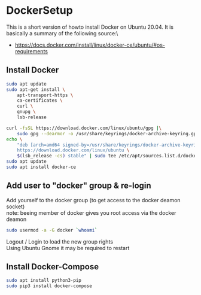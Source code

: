 # DockerSetup

This is a short version of howto install Docker on Ubuntu 20.04. It is basically a summary of the following source:\
* https://docs.docker.com/install/linux/docker-ce/ubuntu/#os-requirements

## Install Docker
```bash
sudo apt update
sudo apt-get install \
    apt-transport-https \
    ca-certificates \
    curl \
    gnupg \
    lsb-release

curl -fsSL https://download.docker.com/linux/ubuntu/gpg |\
    sudo gpg --dearmor -o /usr/share/keyrings/docker-archive-keyring.gpg
echo \
    "deb [arch=amd64 signed-by=/usr/share/keyrings/docker-archive-keyring.gpg] \
    https://download.docker.com/linux/ubuntu \
    $(lsb_release -cs) stable" | sudo tee /etc/apt/sources.list.d/docker.list > /dev/null
sudo apt update
sudo apt install docker-ce
```

## Add user to "docker" group & re-login
Add yourself to the docker group (to get access to the docker deamon socket)\
note: beeing member of docker gives you root access via the docker deamon
```bash 
sudo usermod -a -G docker `whoami`
```
Logout / Login to load the new group rights\
Using Ubuntu Gnome it may be required to restart

## Install Docker-Compose
```bash
sudo apt install python3-pip
sudo pip3 install docker-compose
```
